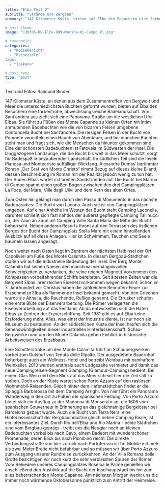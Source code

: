 ```yaml
---
title: "Elba Teil 2"
subTitle: "Strände und Bergbau"
summary: "147 Kilometer Küste, bieten auf Elba den Besuchern eine farbenfrohe, abwechslungsreiche Badelandschaft. Von Sant‘Andrea aus zieht sich eine Panorama-Straße um die westlichen Ufer von Elba. Sie führt zu kleinen Orten mit intim anmutenden Badebuchten wie die von bizarren Klippen umgebene Contoncella Bucht. Die Felsen im Becken }"

# post thumb
image: "130306-RB-Elba-009-Marina-di-Campo_kl.jpg"

# taxonomies
categories: 
  - "Reisebericht"
  - "Reiseziele"
tags:
  - "Toskana"

# post type
type: "post"
---
```


Text und Fotos: Raimund Binder  

 147 Kilometer Küste, an denen aus dem Zusammentreffen von Bergwelt und Meer die unterschiedlichsten Buchten geformt wurden, bieten auf Elba den Besuchern eine farbenfrohe, abwechslungsreiche Badelandschaft. Von Sant‘andrea aus zieht sich eine Panorama-Straße um die westlichen Ufer Elbas. Sie führt zu Füßen des Monte Capanne zu kleinen Orten mit intim anmutenden Badebuchten wie die von bizarren Felsen umgebene Contoncella Bucht bei Sant’andrea. Die riesigen Felsen in der Bucht von Pomonte vermitteln einen Hauch von Abenteuer, und bei manchen Buchten steht man und fragt sich, wie die Menschen da hinunter gekommen sind. Eine der schönsten Badebuchten ist Fetovaia im Südwesten der Insel. Die langgezogene Landzunge, die die Bucht bis weit in das Meer schützt, sorgt für Badespaß in bezaubernder Landschaft. Im südlichen Teil sind die Inseln Pianosa und Montecristo auffälliger Blickfang. Alexandre Dumas‘ berühmter Roman „Der Graf von Monte Christo“ nimmt Bezug auf dieses kleine Eiland, dessen Beschreibung im Roman mit der Realität jedoch wenig zu tun hat. Der Süden Elbas wartet mit breiten Sandstränden auf. Die Bucht bei Marina di Campo spannt einen großen Bogen zwischen den drei Campingplätzen La Foce, del Mare, Ville degli Ulivi und dem Kern des alten Ortes.  

 Zum Osten hin gelangt man durch den Passo di Monumento in das nächste Badeparadies: Die Bucht von Lacona. Auch sie ist von Campingplätzen umgeben. Auf einer Anhöhe im Westen der Bucht steht Camping Laconella, darunter schließt sich fast nahtlos der äußerst gepflegte Camping Tallinucci an, der Zaun an Zaun mit Camping Valle Santa Maria die Mitte der Bucht beherrscht. Neben anderen Resorts thront auf den Terrassen des östlichen Berges der Bucht der Campingplatz Stella Mare mit einem hinreißenden Ausblick auf all diese Anlagen. Hier ist Schwimmen, Tauchen und Seele baumeln lassen angesagt.  

 Noch weiter nach Osten liegt im Zentrum der nächsten Halbinsel der Ort Capoliveri am Fuße des Monte Calamita. In diesem Bergbau-Städtchen stoßen wir auf die industrielle Bedeutung der Insel. Der Berg Monte Calamita hat seinen Namen den manchmal verhängnisvollen Schwierigkeiten zu verdanken, die seine reichen Magnetit Vorkommen den Kompassen vorbeifahrender Schiffe bereiteten. Seit ältesten Zeiten war die Bergwelt Elbas ihrer reichen Eisenerzvorkommen wegen bekannt. Schon im 7. Jahrhundert vor Christus haben die zahlreichen Rennofen-Feuer zur Erzschmelze Elba als flammende Insel bekannt gemacht. Von den Griechen wurde sie Aithalia, die Rauchende, Rußige genannt. Die Etrusker schufen eine erste Blüte der Eisenverarbeitung. Die Römer verlagerten die Eisenverarbeitung auf das Festland. Ab da entwickelten sich die Häfen Elbas zu Zentren der Erzverschiffung. Seit 1981 gibt es auf Elba keine Erzförderung mehr. Alles, was einst der Industrie diente, ist nur noch als Museum zu bestaunen. An der südöstlichen Küste der Insel häufen sich die Sehenswürdigkeiten dieser industriellen Hinterlassenschaft. Schau-Bergwerke rund um den Monte Calamita geben Einblick in historische Arbeitsweisen des Erzabbaus.  

 Eine Schotterstraße um den Monte Calamita führt an Schaubergwerken vorbei zum Gutshof von Tenuta delle Ripalte. Der ausgedehnte Bauernhof beherbergt auch ein Wellness-Hotel und betreibt Weinbau mit namhaftem Weinkeller. 2013 werden erstmals auch Lodgezelte vermietet und damit das neue Campingreisen-Segment Glamping (Glamour-Camping) bedient. Bei einem Glas Wein und dem Blick auf das Meer scheint hier die Zeit still zu stehen. Doch an der Küste wartet schon Porto Azzuro auf den rastlosen Wohnmobil-Reisenden. Gleich hinter dem Hafenstädtchen findet er die Spiaggia Barbarossa mit dem Camping Arrighi. Von hier führt ein Panorama Wanderweg in den Ort zu Füßen der spanischen Festung. Von Porto Azzuro bietet sich ein Ausflug zu der Madonna di Monserato an, die 1606 vom spanischen Gouverneur in Erinnerung an das gleichnamige Bergkloster bei Barcelona gebaut wurde. Auch die Bucht von Terra Nera, eine Hinterlassenschaft der Bergbauindustrie gleich neben Camping Reale, ist ein interessantes Ziel. Durch Rio nell’Elba und Rio Marina - beide Städtchen sind vom Bergbau geprägt - treibt uns die Neugier noch an kleinen Badebuchten vorbei bis nach Cavo, einem Badeort mit wunderschöner Promenade, deren Blick bis nach Piombino reicht. Die direkte Verbindungsstraße von hier zurück nach Portoferraio ist für Mobile mit mehr als zwei Meter Breite nicht befahrbar und so müssen wir über Porto Azzuro zum Ausgang unserer Rundreise zurückkehren. An der Villa Romana delle Grotte besichtigen wir noch kurz die sehr verblassten Spuren der Römer. Vom Belvedere unseres Campingplatzes Roselba le Palme genießen wir anschließend den Ausblick auf die Bucht der Inselhauptstadt bis hin zum alles beherrschenden Monte Capanne. Am nächsten Morgen weckt uns die immer noch wärmende Oktobersonne pünktlich zum Antritt der Heimreise.